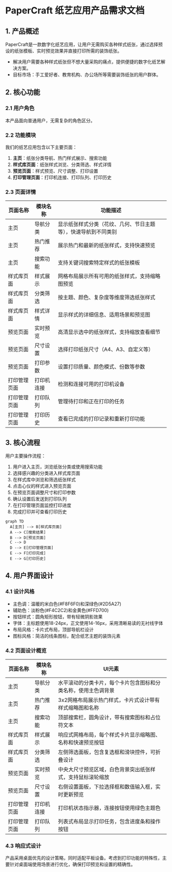 # PaperCraft 纸艺应用产品需求文档

## 1. 产品概述
PaperCraft是一款数字化纸艺应用，让用户无需购买各种样式纸张，通过选择预设的纸张模板、实时预览效果并直接打印所需的装饰纸张。
- 解决用户需要各种样式纸张但不想大量采购的痛点，提供便捷的数字化纸艺解决方案。
- 目标市场：手工爱好者、教育机构、办公场所等需要装饰纸张的用户群体。

## 2. 核心功能

### 2.1 用户角色
本产品面向普通用户，无需复杂的角色区分。

### 2.2 功能模块
我们的纸艺应用包含以下主要页面：
1. **主页**：纸张分类导航、热门样式展示、搜索功能
2. **样式库页面**：纸张样式浏览、分类筛选、样式详情
3. **预览页面**：样式预览、尺寸调整、打印设置
4. **打印管理页面**：打印机连接、打印队列、打印历史

### 2.3 页面详情

| 页面名称 | 模块名称 | 功能描述 |
|----------|----------|----------|
| 主页 | 导航分类 | 显示纸张样式分类（花纹、几何、节日主题等），快速导航到不同类别 |
| 主页 | 热门推荐 | 展示热门和最新的纸张样式，支持快速预览 |
| 主页 | 搜索功能 | 支持关键词搜索特定样式的纸张模板 |
| 样式库页面 | 样式展示 | 网格布局展示所有可用的纸张样式，支持缩略图预览 |
| 样式库页面 | 分类筛选 | 按主题、颜色、复杂度等维度筛选纸张样式 |
| 样式库页面 | 样式详情 | 显示样式的详细信息、适用场景和预览图 |
| 预览页面 | 实时预览 | 高清显示选中的纸张样式，支持缩放查看细节 |
| 预览页面 | 尺寸设置 | 选择打印纸张尺寸（A4、A3、自定义等） |
| 预览页面 | 打印参数 | 设置打印质量、颜色模式、份数等参数 |
| 打印管理页面 | 打印机连接 | 检测和连接可用的打印机设备 |
| 打印管理页面 | 打印队列 | 管理待打印和正在打印的任务 |
| 打印管理页面 | 打印历史 | 查看已完成的打印记录和重新打印功能 |

## 3. 核心流程

用户主要操作流程：
1. 用户进入主页，浏览纸张分类或使用搜索功能
2. 选择感兴趣的分类进入样式库页面
3. 在样式库中浏览和筛选纸张样式
4. 点击心仪的样式进入预览页面
5. 在预览页面调整尺寸和打印参数
6. 确认设置后发送到打印队列
7. 在打印管理页面监控打印进度
8. 完成打印并可查看打印历史

```mermaid
graph TD
  A[主页] --> B[样式库页面]
  A --> C[搜索结果]
  B --> D[预览页面]
  C --> D
  D --> E[打印管理页面]
  E --> F[打印完成]
  E --> G[打印历史]
```

## 4. 用户界面设计

### 4.1 设计风格
- 主色调：温暖的米白色(#F8F6F0)和深绿色(#2D5A27)
- 辅助色：淡粉色(#F4C2C2)和金黄色(#FFD700)
- 按钮样式：圆角矩形按钮，带有轻微阴影效果
- 字体：主标题使用18-24px，正文使用14-16px，采用清晰易读的无衬线字体
- 布局风格：卡片式布局，顶部导航栏设计
- 图标风格：简洁的线条图标，配合纸艺主题的装饰元素

### 4.2 页面设计概览

| 页面名称 | 模块名称 | UI元素 |
|----------|----------|--------|
| 主页 | 导航分类 | 水平滚动的分类卡片，每个卡片包含图标和分类名称，使用主色调背景 |
| 主页 | 热门推荐 | 3x2网格布局展示热门样式，卡片式设计带有样式缩略图和名称 |
| 主页 | 搜索功能 | 顶部搜索栏，圆角设计，带有搜索图标和占位符文本 |
| 样式库页面 | 样式展示 | 响应式网格布局，每个样式卡片显示缩略图、名称和快速预览按钮 |
| 样式库页面 | 分类筛选 | 左侧筛选面板，包含复选框和滑块控件，可折叠设计 |
| 预览页面 | 实时预览 | 中央大尺寸预览区域，白色背景突出纸张样式，支持鼠标滚轮缩放 |
| 预览页面 | 尺寸设置 | 右侧设置面板，下拉选择框和数值输入框，实时更新预览 |
| 打印管理页面 | 打印机连接 | 打印机状态指示器，连接按钮使用绿色主题色 |
| 打印管理页面 | 打印队列 | 列表式布局显示打印任务，包含进度条和操作按钮 |

### 4.3 响应式设计
产品采用桌面优先的设计策略，同时适配平板设备。考虑到打印功能的特殊性，主要针对桌面端使用场景进行优化，确保打印预览和设置的精确性。